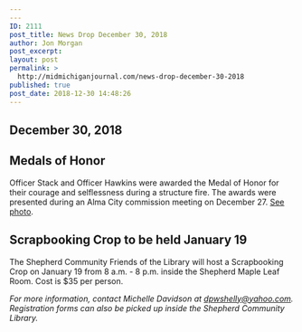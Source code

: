 ```yaml
---
---
ID: 2111
post_title: News Drop December 30, 2018
author: Jon Morgan
post_excerpt:
layout: post
permalink: >
  http://midmichiganjournal.com/news-drop-december-30-2018
published: true
post_date: 2018-12-30 14:48:26
---
```

<h2>December 30, 2018</h2>
<h2>Medals of Honor</h2>
Officer Stack and Officer Hawkins were awarded the Medal of Honor for their courage and selflessness during a structure fire. The awards were presented during an Alma City commission meeting on December 27. <a href="https://www.facebook.com/AlmaPolice/photos/a.788893084539207/1918121004949737/?type=3&amp;__xts__%5B0%5D=68.ARBK8AumULMyCmVOuYkbv6iLDl7TixYPh6rNqA2vcz012N754OFiuQlzK6RTgW77KePg7xB6TCEFq53NYjNvogQ3TMjRwfBDlPlCCBhCapHddCVLeo6iMbZT47yx8RK--chG4AHkhSzJZO33etbP3EhURLB2JiaaMC3InX9JtzxqESbFb07aI7705OZjFwl59uV24HXyZNnj6MR2ouIfgu7aN_Bb9M6LIEC0jBpyhLdPK2rwR8cOgeBJHTQdOhaXmAp4bAH75BY850nODgD8Gr4P-zbfPM2WFXJmWf5FW1e2t4dW05RHfn2qzMHDxtJF8bmCFsI-pZC3xT8FIUb7P7UhtzYFgZH8hIOwQNa4IlwPSlaz_9-klVo&amp;__tn__=-R">See photo</a>.
<h2>Scrapbooking Crop to be held January 19</h2>
The Shepherd Community Friends of the Library will host a Scrapbooking Crop on January 19 from 8 a.m. - 8 p.m. inside the Shepherd Maple Leaf Room. Cost is $35 per person.

<i>For more information, contact Michelle Davidson at <a href="mailto:dpwshelly@yahoo.com">dpwshelly@yahoo.com</a>. Registration forms can also be picked up inside the Shepherd Community Library.</i>